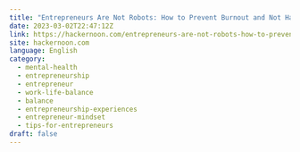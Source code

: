 ```yaml
---
title: "Entrepreneurs Are Not Robots: How to Prevent Burnout and Not Harm Your Business"
date: 2023-03-02T22:47:12Z
link: https://hackernoon.com/entrepreneurs-are-not-robots-how-to-prevent-burnout-and-not-harm-your-business?source=rss&utm_medium=RSS&utm_source=news.12bit.vn
site: hackernoon.com
language: English
category:
  - mental-health
  - entrepreneurship
  - entrepreneur
  - work-life-balance
  - balance
  - entrepreneurship-experiences
  - entrepreneur-mindset
  - tips-for-entrepreneurs
draft: false
---
```

